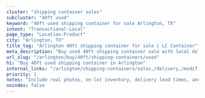 ```yaml
---
cluster: "shipping container sales"
subcluster: "40ft used"
keyword: "40ft used shipping container for sale Arlington, TX"
intent: "Transactional-Local"
page_type: "Location-Product"
city: "Arlington, TX"
title_tag: "Arlington 40ft shipping container for sale | LC Container"
meta_description: "Buy used 40ft shipping container sale with local delivery in Arlington, TX. LC Container — local Since 2003. Request a fast quote today."
url_slug: "/arlington/buy/40ft/shipping-containers/used"
h1: "Buy 40ft used shipping container in Arlington"
internal_links: "/arlington/shipping-containers/sales,/delivery,/modifications"
priority: 1
notes: "Include real photos, on-lot inventory, delivery lead times, and financing info."
noindex: false
---
```


<!-- TODO: Add unique city/inventory copy, images, and internal links here. -->
